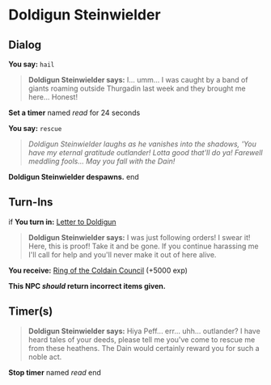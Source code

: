 # Doldigun Steinwielder
## Dialog

**You say:** `hail`



>**Doldigun Steinwielder says:** I... umm... I was caught by a band of giants roaming outside Thurgadin last week and they brought me here... Honest!


**Set a timer** named *read* for 24 seconds

**You say:** `rescue`



>*Doldigun Steinwielder laughs as he vanishes into the shadows, 'You have my eternal gratitude outlander! Lotta good that'll do ya! Farewell meddling fools... May you fall with the Dain!*


**Doldigun Steinwielder despawns.**
end

## Turn-Ins





if **You turn in:** [Letter to Doldigun](/item/18172)


>**Doldigun Steinwielder says:** I was just following orders! I swear it! Here, this is proof! Take it and be gone. If you continue harassing me I'll call for help and you'll never make it out of here alive.


 **You receive:**  [Ring of the Coldain Council](/item/1464) (+5000 exp)

**This NPC *should* return incorrect items given.**

## Timer(s)

>**Doldigun Steinwielder says:** Hiya Peff... err... uhh... outlander? I have heard tales of your deeds, please tell me you've come to rescue me from these heathens. The Dain would certainly reward you for such a noble act.

**Stop timer** named *read*
end